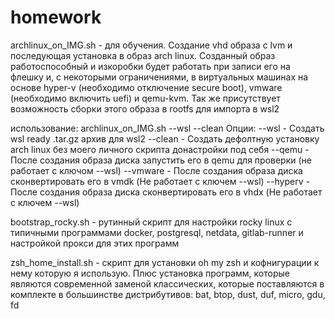 # homework

archlinux_on_IMG.sh - для обучения. Создание vhd образа с lvm и последующая установка в образ arch linux. Созданный образ работоспособный и изкоробки будет работать при записи его на флешку и, с некоторыми ограничениями, в виртуальных машинах на основе hyper-v (необходимо отключение secure boot), vmware (необходимо включить uefi) и qemu-kvm. Так же присутствует возможность сборки этого образа в rootfs для импорта в wsl2

использование:
    archlinux_on_IMG.sh --wsl --clean 
 Опции:
    --wsl - Создать wsl ready .tar.gz архив для wsl2
    --clean - Создать дефолтную установку arch linux без моего личного скрипта донастройки под себя
    --qemu - После создания образа диска запустить его в qemu для проверки (не работает с ключом --wsl)
    --vmware - После создания образа диска сконвертировать его в vmdk (Не работает с ключем --wsl)
    --hyperv - После создания образа диска сконвертировать его в vhdx (Не работает с ключем --wsl)

bootstrap_rocky.sh - рутинный скрипт для настройки rocky linux с типичными программами docker, postgresql, netdata, gitlab-runner и настройкой прокси для этих программ

zsh_home_install.sh - скрипт для установки oh my zsh и кофнигурации к нему которую я использую. Плюс установка программ, которые являются современной заменой классических, которые поставляются в комплекте в большинстве дистрибутивов:
bat, btop, dust, duf, micro, gdu, fd
